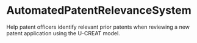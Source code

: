 # AutomatedPatentRelevanceSystem
 Help patent officers identify relevant prior patents when reviewing a new patent application using the U-CREAT model.
